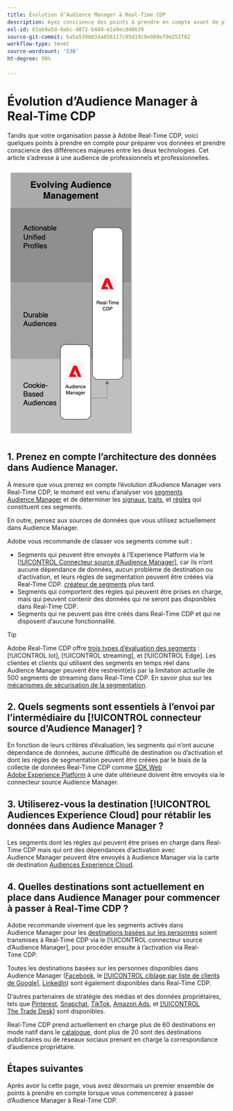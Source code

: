 ```yaml
---
title: Évolution d’Audience Manager à Real-Time CDP
description: Ayez conscience des points à prendre en compte avant de planifier la migration d’Audience Manager vers Real-Time CDP.
exl-id: 83ab9a5d-9abc-4072-b449-e2a9ecd48639
source-git-commit: ba5a539603da656117c95d19c9e989ef0e252f82
workflow-type: tm+mt
source-wordcount: '538'
ht-degree: 90%

---
```


# Évolution d’Audience Manager à Real-Time CDP

Tandis que votre organisation passe à Adobe Real-Time CDP, voici quelques points à prendre en compte pour préparer vos données et prendre conscience des différences majeures entre les deux technologies. Cet article s’adresse à une audience de professionnels et professionnelles.

![Diagramme d’évolution d’Audience Manager à Real-Time CDP](/help/rtcdp/assets/aam-to-rtcdp-evolution.png)

## 1. Prenez en compte l’architecture des données dans Audience Manager.

À mesure que vous prenez en compte l’évolution d’Audience Manager vers Real-Time CDP, le moment est venu d’analyser vos [segments Audience Manager](https://experienceleague.adobe.com/docs/audience-manager/user-guide/features/segments/segments-purpose.html?lang=fr) et de déterminer les [signaux](https://experienceleague.adobe.com/docs/audience-manager/user-guide/features/data-explorer/data-explorer-understanding-signals.html?lang=fr), [traits](https://experienceleague.adobe.com/docs/audience-manager/user-guide/features/traits/trait-details-page.html?lang=fr), et [règles](https://experienceleague.adobe.com/docs/audience-manager/user-guide/features/segments/segment-builder.html?lang=fr#segment-builder-section) qui constituent ces segments.

En outre, pensez aux sources de données que vous utilisez actuellement dans Audience Manager.

Adobe vous recommande de classer vos segments comme suit :

* Segments qui peuvent être envoyés à l’Experience Platform via le [[!UICONTROL Connecteur source d’Audience Manager]](/help/sources/connectors/adobe-applications/audience-manager.md), car ils n’ont aucune dépendance de données, aucun problème de destination ou d’activation, et leurs règles de segmentation peuvent être créées via Real-Time CDP. [créateur de segments](/help/segmentation/ui/segment-builder.md) plus tard.
* Segments qui comportent des règles qui peuvent être prises en charge, mais qui peuvent contenir des données qui ne seront pas disponibles dans Real-Time CDP.
* Segments qui ne peuvent pas être créés dans Real-Time CDP et qui ne disposent d’aucune fonctionnalité.

>[!TIP]
>
>Adobe Real-Time CDP offre [trois types d’évaluation des segments](/help/segmentation/home.md#evaluate-segments) : [!UICONTROL lot], [!UICONTROL streaming], et [!UICONTROL Edge]. Les clientes et clients qui utilisent des segments en temps réel dans Audience Manager peuvent être restreint(e)s par la limitation actuelle de 500 segments de streaming dans Real-Time CDP. En savoir plus sur les [mécanismes de sécurisation de la segmentation](/help/profile/guardrails.md).

## 2. Quels segments sont essentiels à l’envoi par l’intermédiaire du [!UICONTROL connecteur source d’Audience Manager] ?

En fonction de leurs critères d’évaluation, les segments qui n’ont aucune dépendance de données, aucune difficulté de destination ou d’activation et dont les règles de segmentation peuvent être créées par le biais de la collecte de données Real-Time CDP comme [SDK Web Adobe Experience Platform](/help/edge/web-sdk-faq.md) à une date ultérieure doivent être envoyés via  le connecteur source Audience Manager.

## 3. Utiliserez-vous la destination [!UICONTROL Audiences Experience Cloud] pour rétablir les données dans Audience Manager ?

Les segments dont les règles qui peuvent être prises en charge dans Real-Time CDP mais qui ont des dépendances d’activation avec Audience Manager peuvent être envoyés à Audience Manager via la carte de destination [Audiences Experience Cloud](/help/destinations/catalog/adobe/experience-cloud-audiences.md).

## 4. Quelles destinations sont actuellement en place dans Audience Manager pour commencer à passer à Real-Time CDP ?

Adobe recommande vivement que les segments activés dans Audience Manager pour les [destinations basées sur les personnes](https://experienceleague.adobe.com/docs/audience-manager/user-guide/features/destinations/people-based/people-based-destinations-overview.html?lang=fr) soient transmises à Real-Time CDP via le [!UICONTROL connecteur source d’Audience Manager], pour procéder ensuite à l’activation via Real-Time CDP.

Toutes les destinations basées sur les personnes disponibles dans Audience Manager ([Facebook](/help/destinations/catalog/social/facebook.md), le [[!UICONTROL ciblage par liste de clients de Google]](/help/destinations/catalog/advertising/google-customer-match.md), [LinkedIn](/help/destinations/catalog/social/linkedin.md)) sont également disponibles dans Real-Time CDP.

D’autres partenaires de stratégie des médias et des données propriétaires, tels que [Pinterest](/help/destinations/catalog/advertising/pinterest.md), [Snapchat](/help/destinations/catalog/advertising/snap-inc.md), [TikTok](/help/destinations/catalog/social/tiktok.md), [Amazon Ads](/help/destinations/catalog/advertising/amazon-ads.md), et [[!UICONTROL The Trade Desk]](/help/destinations/catalog/advertising/tradedesk.md) sont disponibles.

Real-Time CDP prend actuellement en charge plus de 60 destinations en mode natif dans le [catalogue](/help/destinations/catalog/overview.md), dont plus de 20 sont des destinations publicitaires ou de réseaux sociaux prenant en charge la correspondance d’audience propriétaire.

## Étapes suivantes

Après avoir lu cette page, vous avez désormais un premier ensemble de points à prendre en compte lorsque vous commencerez à passer d’Audience Manager à Real-Time CDP.
